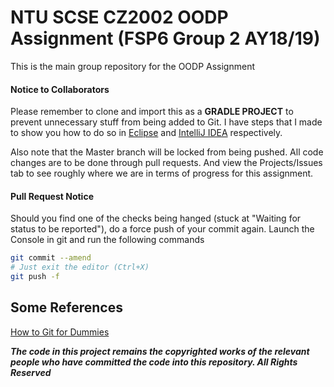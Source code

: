 # NTU SCSE CZ2002 OODP Assignment (FSP6 Group 2 AY18/19)

This is the main group repository for the OODP Assignment

#### Notice to Collaborators
Please remember to clone and import this as a **GRADLE PROJECT** to prevent unnecessary stuff from being added to Git. 
I have steps that I made to show you how to do so in [Eclipse](https://ntugit.itachi1706.com/guides/import-eclipse.html) 
and [IntelliJ IDEA](https://ntugit.itachi1706.com/guides/import-intellij.html) respectively.

Also note that the Master branch will be locked from being pushed. All code changes are to be done through pull requests.
And view the Projects/Issues tab to see roughly where we are in terms of progress for this assignment.

#### Pull Request Notice  
Should you find one of the checks being hanged (stuck at "Waiting for status to be reported"), do a force push of your 
commit again. Launch the Console in git and run the following commands

```bash
git commit --amend
# Just exit the editor (Ctrl+X)
git push -f
```


## Some References
[How to Git for Dummies](https://ntugit.itachi1706.com/index.html)

***The code in this project remains the copyrighted works of the relevant people who have committed the code into this 
repository. All Rights Reserved***